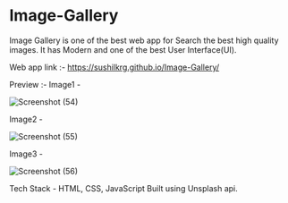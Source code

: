 # Image-Gallery
Image Gallery is one of the best web app for Search the best high quality images.
It has Modern and one of the best User Interface(UI).

Web app link :- https://sushilkrg.github.io/Image-Gallery/

Preview :- 
Image1 - 

![Screenshot (54)](https://user-images.githubusercontent.com/88922089/170222988-0d821542-31bb-4761-8d17-879b2484ba48.png)

Image2 - 


![Screenshot (55)](https://user-images.githubusercontent.com/88922089/170223431-6a664896-0aa2-438f-be21-9822060f520e.png)

Image3 - 

![Screenshot (56)](https://user-images.githubusercontent.com/88922089/170223638-8b21d192-b9e4-4a9c-82a7-dc08c7744841.png)

Tech Stack - HTML, CSS, JavaScript
Built using Unsplash api.
